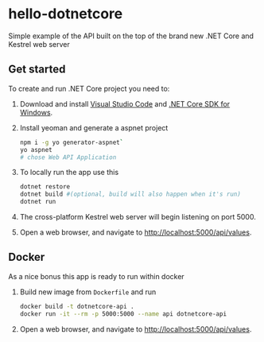 # hello-dotnetcore
Simple example of the API built on the top of the brand new .NET Core and Kestrel web server

## Get started

To create and run .NET Core project you need to:

1. Download and install [Visual Studio Code](https://code.visualstudio.com/) and [.NET Core SDK for Windows](https://www.microsoft.com/net/core).
2. Install yeoman and generate a aspnet project
    ```bash
    npm i -g yo generator-aspnet`
    yo aspnet
    # chose Web API Application
    ```

3. To locally run the app use this
    ```bash
    dotnet restore
    dotnet build #(optional, build will also happen when it's run)
    dotnet run
    ```

4. The cross-platform Kestrel web server will begin listening on port 5000.
    
5. Open a web browser, and navigate to [http://localhost:5000/api/values](http://localhost:5000/api/values).

## Docker

As a nice bonus this app is ready to run within docker

1. Build new image from `Dockerfile` and run
    ```bash
    docker build -t dotnetcore-api .
    docker run -it --rm -p 5000:5000 --name api dotnetcore-api
    ```

2. Open a web browser, and navigate to [http://localhost:5000/api/values](http://localhost:5000/api/values).
